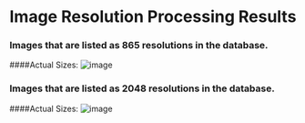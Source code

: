 # Image Resolution Processing Results

### Images that are listed as 865 resolutions in the database.
####Actual Sizes:
![image](https://cloud.githubusercontent.com/assets/20091366/17832827/5f910db8-66d2-11e6-86e2-26a31105fbca.png)

### Images that are listed as 2048 resolutions in the database.
####Actual Sizes:
![image](https://cloud.githubusercontent.com/assets/20091366/17832831/8b6c62fc-66d2-11e6-984e-774c8ac39e71.png)